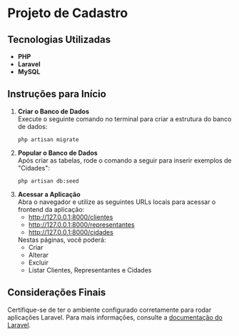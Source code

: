 <h1>Projeto de Cadastro</h1>

<h2>Tecnologias Utilizadas</h2>
<ul>
    <li><strong>PHP</strong></li>
    <li><strong>Laravel</strong></li>
    <li><strong>MySQL</strong></li>
</ul>

<h2>Instruções para Início</h2>

<ol>
    <li>
        <strong>Criar o Banco de Dados</strong><br>
        Execute o seguinte comando no terminal para criar a estrutura do banco de dados:
        <pre><code>php artisan migrate</code></pre>
    </li>
    <li>
        <strong>Popular o Banco de Dados</strong><br>
        Após criar as tabelas, rode o comando a seguir para inserir exemplos de "Cidades":
        <pre><code>php artisan db:seed</code></pre>
    </li>
    <li>
        <strong>Acessar a Aplicação</strong><br>
        Abra o navegador e utilize as seguintes URLs locais para acessar o frontend da aplicação:
        <ul>
            <li><a href="http://127.0.0.1:8000/clientes">http://127.0.0.1:8000/clientes</a></li>
            <li><a href="http://127.0.0.1:8000/representantes">http://127.0.0.1:8000/representantes</a></li>
            <li><a href="http://127.0.0.1:8000/cidades">http://127.0.0.1:8000/cidades</a></li>
        </ul>
        Nestas páginas, você poderá:
        <ul>
            <li>Criar</li>
            <li>Alterar</li>
            <li>Excluir</li>
            <li>Listar Clientes, Representantes e Cidades</li>
        </ul>
    </li>
</ol>

<h2>Considerações Finais</h2>
<p>Certifique-se de ter o ambiente configurado corretamente para rodar aplicações Laravel. Para mais informações, consulte a <a href="https://laravel.com/docs">documentação do Laravel</a>.</p>
